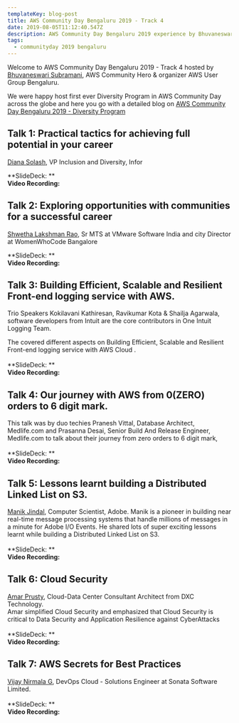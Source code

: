 ```yaml
---
templateKey: blog-post
title: AWS Community Day Bengaluru 2019 - Track 4
date: 2019-08-05T11:12:40.547Z
description: AWS Community Day Bengaluru 2019 experience by Bhuvaneswari Subramani
tags:
  - communityday 2019 bengaluru
---
```

Welcome to AWS Community Day Bengaluru 2019 - Track 4 hosted by [Bhuvaneswari Subramani](https://www.linkedin.com/in/bhuvanas/), AWS Community Hero & organizer AWS User Group Bengaluru.

We were happy host first ever Diversity Program in AWS Community Day across the globe and here you go with a detailed blog on [AWS Community Day Bengaluru 2019 - Diversity Program](https://www.awsugblr.in/blog/entries/2019-08-05-aws-community-day-bengaluru-2019-diversity-program)

## Talk 1: Practical tactics for achieving full potential in your career

[Diana Solash](https://www.linkedin.com/in/diana-cruz-solash-4452336/), VP Inclusion and Diversity, Infor 

**SlideDeck: **\
**Video Recording:**

<Photo>

## Talk 2: Exploring opportunities with communities for a successful career

[Shwetha Lakshman Rao](https://www.linkedin.com/in/shwetha-lakshman-rao-a4a59015/), Sr MTS at VMware Software India and city Director at WomenWhoCode Bangalore

**SlideDeck: **\
**Video Recording:**

<Photo>

## Talk 3: Building Efficient, Scalable and Resilient Front-end logging service with AWS.

Trio Speakers Kokilavani Kathiresan, Ravikumar Kota & Shailja Agarwala, software developers from Intuit are the core contributors in One Intuit Logging Team. 

The covered different aspects on Building Efficient, Scalable and Resilient Front-end logging service with AWS Cloud .\
\
**SlideDeck: **\
**Video Recording:**

<Photo>

## Talk 4:  Our journey with AWS from 0(ZERO) orders to 6 digit mark.

This talk was by duo techies Pranesh Vittal, Database Architect, Medlife.com and Prasanna Desai, Senior Build And Release Engineer, Medlife.com to talk about their journey from zero orders to 6 digit mark,
\
\
**SlideDeck: **\
**Video Recording:**

<Photo>

## Talk 5:  Lessons learnt building a Distributed Linked List on S3.

[Manik Jindal](https://www.linkedin.com/in/themanikjindal/), Computer Scientist, Adobe. Manik is a pioneer in building near real-time message processing systems that handle millions of messages in a minute for Adobe I/O Events. He shared lots of super exciting lessons learnt while building a Distributed Linked List on S3.\
\
**SlideDeck: **\
**Video Recording:**

<Photo>

## Talk 6: Cloud Security

[Amar Prusty](https://www.linkedin.com/in/amar-prusty-07913028/), Cloud-Data Center Consultant Architect from DXC Technology.\
Amar simplified Cloud Security and emphasized that Cloud Security is critical to Data Security and Application Resilience against CyberAttacks\
\
**SlideDeck: **\
**Video Recording:**

<Photo>

## Talk 7: AWS Secrets for Best Practices 

[Vijay Nirmala G](https://www.linkedin.com/in/vijayanirmalagopal-5a54159a/), DevOps Cloud - Solutions Engineer at Sonata Software Limited.\
\
**SlideDeck: **\
**Video Recording:**

<Photo>
